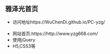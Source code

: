 <h2>雅泽光首页</h2>

<ul>
  
  <li>访问地址https://WuChenDi.github.io/PC-yzg/</li>
  <li>网站首页:https://http://www.yzg668.com/</li>
  <li>使用jQuery</li>
  <li>H5,CSS3等</li>
</ul>


